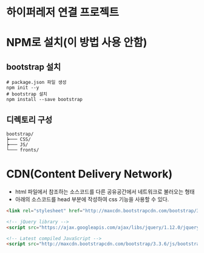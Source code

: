 # 하이퍼레저 연결 프로젝트

# NPM로 설치(이 방법 사용 안함)
## bootstrap 설치
``` shell
# package.json 파일 생성
npm init --y
# bootstrap 설치
npm install --save bootstrap
```

## 디렉토리 구성
``` file system
bootstrap/
┝─── CSS/
┝─── JS/
└─── fronts/
```

# CDN(Content Delivery Network)
- html 파일에서 참조하는 소스코드를 다른 공유공간에서 네트워크로 불러오는 형태
- 아래의 소스코드를 head 부분에 작성하여 css 기능을 사용할 수 있다.
``` html
<link rel="stylesheet" href="http://maxcdn.bootstrapcdn.com/bootstrap/3.3.6/css/bootstrap.min.css">

<!-- jQuery library -->
<script src="https://ajax.googleapis.com/ajax/libs/jquery/1.12.0/jquery.min.js"></script>

<!-- Latest compiled JavaScript -->
<script src="http://maxcdn.bootstrapcdn.com/bootstrap/3.3.6/js/bootstrap.min.js"></script>
```